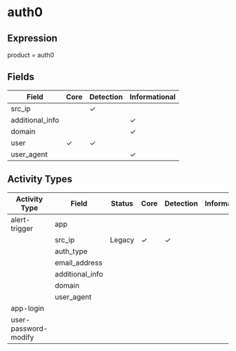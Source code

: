 auth0
=====

Expression
----------

product = auth0

Fields
------

| Field           | Core     | Detection | Informational |
| --------------- | -------- | --------- | ------------- |
| src_ip          |          | &#10003;  |               |
| additional_info |          |           | &#10003;      |
| domain          |          |           | &#10003;      |
| user            | &#10003; | &#10003;  |               |
| user_agent      |          |           | &#10003;      |

Activity Types
--------------

| Activity Type        | Field           | Status | Core     | Detection | Informational |
| -------------------- | --------------- | ------ | -------- | --------- | ------------- |
| alert-trigger        | app             |        |          |           |               |
|                      | src_ip          | Legacy | &#10003; | &#10003;  |               |
|                      | auth_type       |        |          |           |               |
|                      | email_address   |        |          |           |               |
|                      | additional_info |        |          |           |               |
|                      | domain          |        |          |           |               |
|                      | user_agent      |        |          |           |               |
| app-login            |                 |        |          |           |               |
| user-password-modify |                 |        |          |           |               |

